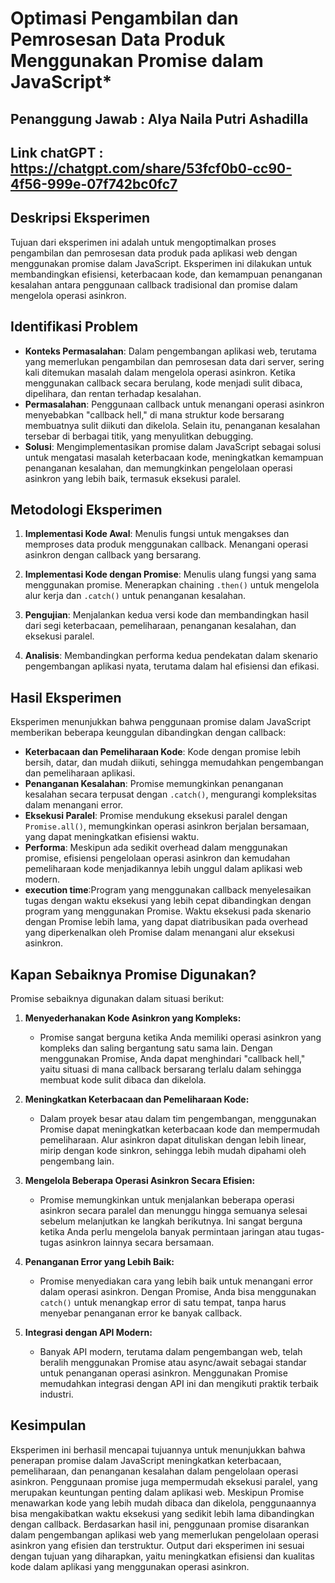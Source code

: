 # **Optimasi Pengambilan dan Pemrosesan Data Produk Menggunakan Promise dalam JavaScript***
## Penanggung Jawab : Alya Naila Putri Ashadilla
## Link chatGPT : https://chatgpt.com/share/53fcf0b0-cc90-4f56-999e-07f742bc0fc7
## **Deskripsi Eksperimen**
Tujuan dari eksperimen ini adalah untuk mengoptimalkan proses pengambilan dan pemrosesan data produk pada aplikasi web dengan menggunakan promise dalam JavaScript. Eksperimen ini dilakukan untuk membandingkan efisiensi, keterbacaan kode, dan kemampuan penanganan kesalahan antara penggunaan callback tradisional dan promise dalam mengelola operasi asinkron.

## **Identifikasi Problem**
- **Konteks Permasalahan**: Dalam pengembangan aplikasi web, terutama yang memerlukan pengambilan dan pemrosesan data dari server, sering kali ditemukan masalah dalam mengelola operasi asinkron. Ketika menggunakan callback secara berulang, kode menjadi sulit dibaca, dipelihara, dan rentan terhadap kesalahan.
- **Permasalahan**: Penggunaan callback untuk menangani operasi asinkron menyebabkan "callback hell," di mana struktur kode bersarang membuatnya sulit diikuti dan dikelola. Selain itu, penanganan kesalahan tersebar di berbagai titik, yang menyulitkan debugging.
- **Solusi**: Mengimplementasikan promise dalam JavaScript sebagai solusi untuk mengatasi masalah keterbacaan kode, meningkatkan kemampuan penanganan kesalahan, dan memungkinkan pengelolaan operasi asinkron yang lebih baik, termasuk eksekusi paralel.

## **Metodologi Eksperimen**
1. **Implementasi Kode Awal**: Menulis fungsi untuk mengakses dan memproses data produk menggunakan callback. Menangani operasi asinkron dengan callback yang bersarang.

2. **Implementasi Kode dengan Promise**: Menulis ulang fungsi yang sama menggunakan promise. Menerapkan chaining `.then()` untuk mengelola alur kerja dan `.catch()` untuk penanganan kesalahan.

3. **Pengujian**: Menjalankan kedua versi kode dan membandingkan hasil dari segi keterbacaan, pemeliharaan, penanganan kesalahan, dan eksekusi paralel.

4. **Analisis**: Membandingkan performa kedua pendekatan dalam skenario pengembangan aplikasi nyata, terutama dalam hal efisiensi dan efikasi.

## **Hasil Eksperimen**
Eksperimen menunjukkan bahwa penggunaan promise dalam JavaScript memberikan beberapa keunggulan dibandingkan dengan callback:
- **Keterbacaan dan Pemeliharaan Kode**: Kode dengan promise lebih bersih, datar, dan mudah diikuti, sehingga memudahkan pengembangan dan pemeliharaan aplikasi.
- **Penanganan Kesalahan**: Promise memungkinkan penanganan kesalahan secara terpusat dengan `.catch()`, mengurangi kompleksitas dalam menangani error.
- **Eksekusi Paralel**: Promise mendukung eksekusi paralel dengan `Promise.all()`, memungkinkan operasi asinkron berjalan bersamaan, yang dapat meningkatkan efisiensi waktu.
- **Performa**: Meskipun ada sedikit overhead dalam menggunakan promise, efisiensi pengelolaan operasi asinkron dan kemudahan pemeliharaan kode menjadikannya lebih unggul dalam aplikasi web modern.
- **execution time**:Program yang menggunakan callback menyelesaikan tugas dengan waktu eksekusi yang lebih cepat dibandingkan dengan program yang menggunakan Promise.
Waktu eksekusi pada skenario dengan Promise lebih lama, yang dapat diatribusikan pada overhead yang diperkenalkan oleh Promise dalam menangani alur eksekusi asinkron.

## Kapan Sebaiknya Promise Digunakan?
Promise sebaiknya digunakan dalam situasi berikut:
1. **Menyederhanakan Kode Asinkron yang Kompleks:** 
   - Promise sangat berguna ketika Anda memiliki operasi asinkron yang kompleks dan saling bergantung satu sama lain. Dengan menggunakan Promise, Anda dapat menghindari "callback hell," yaitu situasi di mana callback bersarang terlalu dalam sehingga membuat kode sulit dibaca dan dikelola.

2. **Meningkatkan Keterbacaan dan Pemeliharaan Kode:**
   - Dalam proyek besar atau dalam tim pengembangan, menggunakan Promise dapat meningkatkan keterbacaan kode dan mempermudah pemeliharaan. Alur asinkron dapat dituliskan dengan lebih linear, mirip dengan kode sinkron, sehingga lebih mudah dipahami oleh pengembang lain.

3. **Mengelola Beberapa Operasi Asinkron Secara Efisien:**
   - Promise memungkinkan untuk menjalankan beberapa operasi asinkron secara paralel dan menunggu hingga semuanya selesai sebelum melanjutkan ke langkah berikutnya. Ini sangat berguna ketika Anda perlu mengelola banyak permintaan jaringan atau tugas-tugas asinkron lainnya secara bersamaan.

4. **Penanganan Error yang Lebih Baik:**
   - Promise menyediakan cara yang lebih baik untuk menangani error dalam operasi asinkron. Dengan Promise, Anda bisa menggunakan `catch()` untuk menangkap error di satu tempat, tanpa harus menyebar penanganan error ke banyak callback.

5. **Integrasi dengan API Modern:**
   - Banyak API modern, terutama dalam pengembangan web, telah beralih menggunakan Promise atau async/await sebagai standar untuk penanganan operasi asinkron. Menggunakan Promise memudahkan integrasi dengan API ini dan mengikuti praktik terbaik industri.

## **Kesimpulan**
Eksperimen ini berhasil mencapai tujuannya untuk menunjukkan bahwa penerapan promise dalam JavaScript meningkatkan keterbacaan, pemeliharaan, dan penanganan kesalahan dalam pengelolaan operasi asinkron. Penggunaan promise juga mempermudah eksekusi paralel, yang merupakan keuntungan penting dalam aplikasi web. Meskipun Promise menawarkan kode yang lebih mudah dibaca dan dikelola, penggunaannya bisa mengakibatkan waktu eksekusi yang sedikit lebih lama dibandingkan dengan callback. Berdasarkan hasil ini, penggunaan promise disarankan dalam pengembangan aplikasi web yang memerlukan pengelolaan operasi asinkron yang efisien dan terstruktur. Output dari eksperimen ini sesuai dengan tujuan yang diharapkan, yaitu meningkatkan efisiensi dan kualitas kode dalam aplikasi yang menggunakan operasi asinkron.
